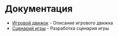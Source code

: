 # Документация

- [Игровой движок](engine.md) - Описание игрового движка
- [Сценарий игры](game.md) - Разработка сценария игры